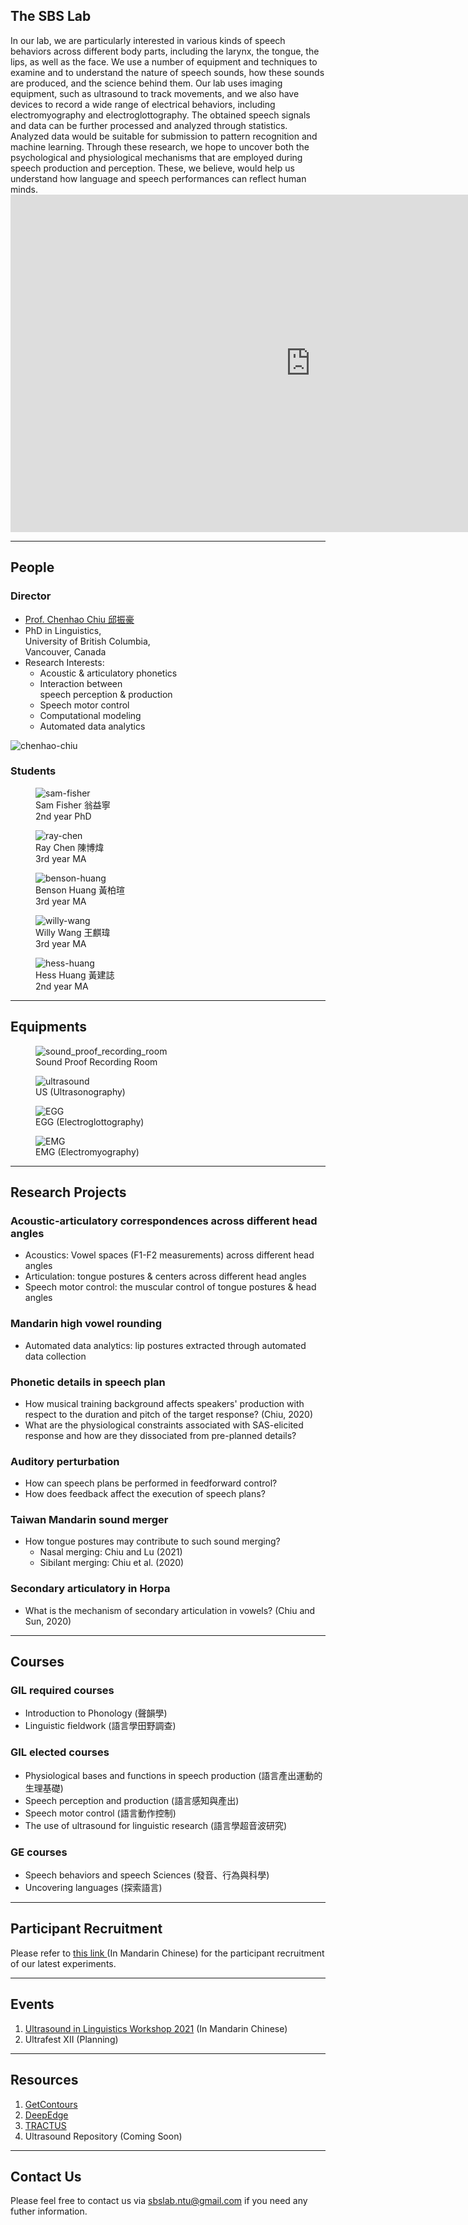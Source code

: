 <!--  -->

## **The SBS Lab**

<div class="paragraph">
  In our lab, we are particularly interested in various kinds of speech behaviors across different
  body parts, including the larynx, the tongue, the lips, as well as the face. We use a number of
  equipment and techniques to examine and to understand the nature of speech sounds, how these
  sounds are produced, and the science behind them. Our lab uses imaging equipment, such as
  ultrasound to track movements, and we also have devices to record a wide range of electrical
  behaviors, including electromyography and electroglottography. The obtained speech signals and
  data can be further processed and analyzed through statistics. Analyzed data would be suitable for
  submission to pattern recognition and machine learning. Through these research, we hope to uncover
  both the psychological and physiological mechanisms that are employed during speech production and
  perception. These, we believe, would help us understand how language and speech performances can
  reflect human minds.
</div>

<div class=video>
<iframe width="960" height="540" src="https://www.youtube.com/embed/8EV_7EfK4VE" title="YouTube video player" frameborder="0" allow="accelerometer; autoplay; clipboard-write; encrypted-media; gyroscope; picture-in-picture" allowfullscreen></iframe>
</div>

---

## **People**

### **Director**

<div class="list">
  <ul>
    <li>
      <a href="https://sites.google.com/site/chiuchenhao/"> Prof. Chenhao Chiu 邱振豪 </a>
    </li>
    <li>
      PhD in Linguistics, <br />
      University of British Columbia, <br />
      Vancouver, Canada
    </li>
    <li>
      Research Interests:
      <ul>
        <li>Acoustic & articulatory phonetics</li>
        <li>
          Interaction between <br />
          speech perception & production
        </li>
        <li>Speech motor control</li>
        <li>Computational modeling</li>
        <li>Automated data analytics</li>
      </ul>
    </li>
  </ul>
</div>

<div class="boss-image">
  <img src="./img/people/chenhao.png" alt="chenhao-chiu" loading="lazy" />
</div>

### **Students**

<div class="main-image">
  <figure class="revert">
    <img src="./img/people/sam.jpg" alt="sam-fisher" loading="lazy" />
    <figcaption>
      Sam Fisher 翁益寧 <br />
      2nd year PhD
    </figcaption>
  </figure>
  <figure>
    <img src="./img/people/ray.jpg" alt="ray-chen" loading="lazy" />
    <figcaption>
      Ray Chen 陳博煒 <br />
      3rd year MA
    </figcaption>
  </figure>
  <figure>
    <img src="./img/people/benson.jpg" alt="benson-huang" loading="lazy" />
    <figcaption>
      Benson Huang 黃柏瑄 <br />
      3rd year MA
    </figcaption>
  </figure>
  <figure>
    <img src="./img/people/willy.jpg" alt="willy-wang" loading="lazy" />
    <figcaption>
      Willy Wang 王麒瑋 <br />
      3rd year MA
    </figcaption>
  </figure>
  <figure>
    <img src="./img/people/hess.jpg" alt="hess-huang" loading="lazy" />
    <figcaption>
      Hess Huang 黃建誌 <br />
      2nd year MA
    </figcaption>
  </figure>
</div>

---

## **Equipments**

<div class="main-image">
  <figure class="revert">
    <img src="./img/equipments/room.jpeg" alt="sound_proof_recording_room" loading="lazy" />
    <figcaption>Sound Proof Recording Room</figcaption>
  </figure>
  <figure>
    <img src="./img/equipments/us.jpg" alt="ultrasound" loading="lazy" />
    <figcaption>US (Ultrasonography)</figcaption>
  </figure>
  <figure>
    <img src="./img/equipments/egg.jpg" alt="EGG" loading="lazy" />
    <figcaption>EGG (Electroglottography)</figcaption>
  </figure>
  <figure>
    <img src="./img/equipments/emg.jpg" alt="EMG" loading="lazy" />
    <figcaption>EMG (Electromyography)</figcaption>
  </figure>
</div>

---

## **Research Projects**

### **Acoustic-articulatory correspondences across different head angles**

<div class="list">
  <ul>
    <li>Acoustics: Vowel spaces (F1-F2 measurements) across different head angles</li>
    <li>Articulation: tongue postures & centers across different head angles</li>
    <li>Speech motor control: the muscular control of tongue postures & head angles</li>
  </ul>
</div>

### **Mandarin high vowel rounding**

<div class="list">
  <ul>
    <li>Automated data analytics: lip postures extracted through automated data collection</li>
  </ul>
</div>

### **Phonetic details in speech plan**

<div class="list">
  <ul>
    <li>
      How musical training background affects speakers' production with respect to the duration and
      pitch of the target response? (Chiu, 2020)
    </li>
    <li>
      What are the physiological constraints associated with SAS-elicited response and how are they
      dissociated from pre-planned details?
    </li>
  </ul>
</div>

### **Auditory perturbation**

<div class="list">
  <ul>
    <li>How can speech plans be performed in feedforward control?</li>
    <li>How does feedback affect the execution of speech plans?</li>
  </ul>
</div>

### **Taiwan Mandarin sound merger**

<div class="list">
  <ul>
    <li>
      How tongue postures may contribute to such sound merging?
      <ul>
        <li>Nasal merging: Chiu and Lu (2021)</li>
        <li>Sibilant merging: Chiu et al. (2020)</li>
      </ul>
    </li>
  </ul>
</div>

### **Secondary articulatory in Horpa**

<div class="list">
  <ul>
    <li>What is the mechanism of secondary articulation in vowels? (Chiu and Sun, 2020)</li>
  </ul>
</div>

---

## **Courses**

### **GIL required courses**

<div class="list">
  <ul>
    <li>Introduction to Phonology (聲韻學)</li>
    <li>Linguistic fieldwork (語言學田野調查)</li>
  </ul>
</div>

### **GIL elected courses**

<div class="list">
  <ul>
    <li>Physiological bases and functions in speech production (語言產出運動的生理基礎)</li>
    <li>Speech perception and production (語言感知與產出)</li>
    <li>Speech motor control (語言動作控制)</li>
    <li>The use of ultrasound for linguistic research (語言學超音波研究)</li>
  </ul>
</div>

### **GE courses**

<div class="list">
  <ul>
    <li>Speech behaviors and speech Sciences (發音、行為與科學)</li>
    <li>Uncovering languages (探索語言)</li>
  </ul>
</div>

---

## **Participant Recruitment**

<div>
  Please refer to <a href="https://sbs-ntu.github.io/participant-recruitment/"> this link </a> (In
  Mandarin Chinese) for the participant recruitment of our latest experiments.
</div>

---

## **Events**

<div class="list">
  <ol>
    <li>
      <a href="https://sbs-ntu.github.io/2021-ultrasound-workshop/"
        >Ultrasound in Linguistics Workshop 2021</a
      >
      (In Mandarin Chinese)
    </li>
    <li>Ultrafest XII (Planning)</li>
  </ol>
</div>

---

## **Resources**

<div class="list">
  <ol>
    <li><a href="https://github.com/mktiede/GetContours">GetContours</a></li>
    <li><a href="https://github.com/WeirongChen/DeepEdge">DeepEdge</a></li>
    <li><a href="https://christophercarignan.github.io/TRACTUS/">TRACTUS</a></li>
    <li>Ultrasound Repository (Coming Soon)</li>
  </ol>
</div>

---

## **Contact Us**

<div>
  Please feel free to contact us via
  <a href="mailto:sbslab.ntu@gmail.com">sbslab.ntu@gmail.com</a> if you need any futher information.
</div>
